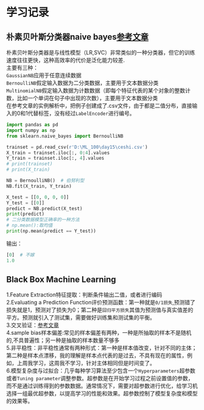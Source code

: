 # 学习记录
## 朴素贝叶斯分类器naive bayes[参考文章](https://blog.csdn.net/fisherming/article/details/79509025) 
朴素贝叶斯分类器是与线性模型（LR,SVC）非常类似的一种分类器，但它的训练速度往往更快，这种高效率的代价是泛化能力较差.  
主要有三种：  
`GaussianNB`应用于任意连续数据  
`BernoulliNB`假定输入数据为二分类数据，主要用于文本数据分类  
`MultinomialNB`假定输入数据为计数数据（即每个特征代表的某个对象的整数计数，比如一个单词在句子中出现的次数），主要用于文本数据分类  
在参考文章的实例解析中，把例子创建成了.csv文件，由于都是二值分布，直接输入的0和1代替标签，没有经过`LabelEncoder`进行编号。  
```python
import pandas as pd
import numpy as np
from sklearn.naive_bayes import BernoulliNB

trainset = pd.read_csv(r'D:\ML_100\day15\ceshi.csv')
X_train = trainset.iloc[:, 0:4].values
Y_train = trainset.iloc[:, 4].values
# print(trainset)
# print(X_train)

NB = BernoulliNB()  # 伯努利型
NB.fit(X_train, Y_train)

X_test = [[0, 0, 0, 0]]
Y_test = [[0]]
predict = NB.predict(X_test)
print(predict)
# 二分类数据模型正确率的一种方法
# np.mean():取均值
print(np.mean(predict == Y_test))
```
输出：  
```python
[0]  # 不嫁
1.0
```
## Black Box Machine Learning  
1.Feature Extraction特征提取：判断条件输出二值，或者进行编码  
2.Evaluating a Prediction Function评价预测函数：第一种就是`0/1损失`,预测错了损失就是1，预测对了损失为0；第二种是`回归平方损失`其值为预测值与真实值差的平方。预测就引入了测试集，需要做好训练集和测试集的平衡。  
3.交叉验证：[参考文章](https://cloud.tencent.com/developer/news/238899)   
4.sample bias样本偏差:常见的样本偏差有两种，一种是所抽取的样本不是随机的,不具普遍性；另一种是抽取的样本数量不够多  
5.非平稳性：非平稳性通常有两种形式：第一种是样本值改变，针对不同的主体；第二种是样本点漂移，我的理解是样本点代表的是过去，不具有现在的属性，例如，上周我学习，这周我不学习，针对主体相同但是时间变了。  
6.模型复杂度与过拟合：几乎每种学习算法至少包含一个`Hyperparameters`超参数或者`Tuning parameter`调整参数。超参数是在开始学习过程之前设置值的参数，而不是通过训练得到的参数数据。通常情况下，需要对超参数进行优化，给学习机选择一组最优超参数，以提高学习的性能和效果。超参数控制了模型复杂度和模型的效果等。

